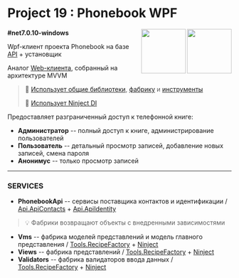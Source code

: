 # Project 19 : Phonebook WPF

<img align="right" width="100" height="100" src="https://github.com/rozhkovsvyat/Project19.WPF/assets/71471748/530dedd2-4fa9-4b5f-aaf3-61bce8b6b315">
<img align="right" width="100" height="100" src="https://github.com/rozhkovsvyat/Project19.WPF/assets/71471748/f40f2155-4c9a-4f8c-9754-4e10d46bd57c">

**#net7.0.10-windows**


Wpf-клиент проекта Phonebook на базе [API](https://github.com/rozhkovsvyat/Project19.API/) + установщик

Аналог [Web-клиента](https://github.com/rozhkovsvyat/Project19.Web/), собранный на архитектуре MVVM

> :link: [Использует общие библиотеки](https://github.com/rozhkovsvyat/Project19.Libs), [фабрику](https://github.com/rozhkovsvyat/Tools.RecipeFactory) и [инструменты](https://github.com/rozhkovsvyat/Tools.WPF)
> 
> :link: [Использует Ninject DI](https://www.nuget.org/packages/Ninject/)

Предоставляет разграниченный доступ к телефонной книге:
* **Администратор** -- полный доступ к книге, администрирование пользователей
* **Пользователь** -- детальный просмотр записей, добавление новых записей, смена пароля
* **Анонимус** -- только просмотр записей

---

### SERVICES

* **PhonebookApi** -- сервисы поставщика контактов и идентификации / [Api.ApiContacts](https://www.nuget.org/packages/RozhkovSvyat.Project19.Services.Api.ApiContacts) + [Api.ApiIdentity](https://www.nuget.org/packages/RozhkovSvyat.Project19.Services.Api.ApiIdentity)
> :bulb: Фабрики возвращают объекты с внедренными зависимостями
* **Vms** -- фабрика моделей представлений и модель главного представления / [Tools.RecipeFactory](https://github.com/rozhkovsvyat/Tools.RecipeFactory) + [Ninject](https://www.nuget.org/packages/Ninject/)
* **Views** -- фабрика представлений / [Tools.RecipeFactory](https://github.com/rozhkovsvyat/Tools.RecipeFactory) + [Ninject](https://www.nuget.org/packages/Ninject/)
* **Validators** -- фабрика валидаторов ввода данных / [Tools.RecipeFactory](https://github.com/rozhkovsvyat/Tools.RecipeFactory) + [Ninject](https://www.nuget.org/packages/Ninject/)

